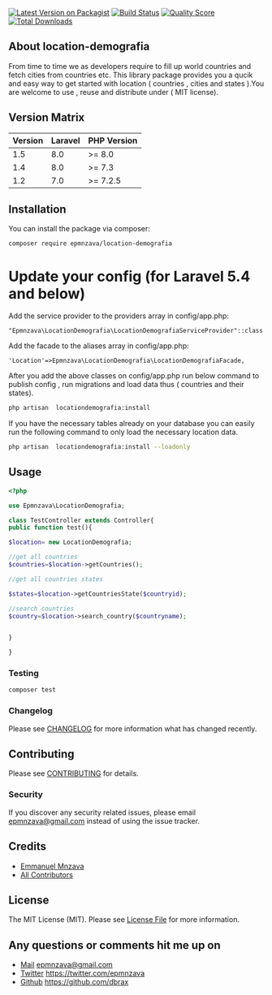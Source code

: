 

[![Latest Version on Packagist](https://img.shields.io/packagist/v/epmnzava/location-demografia.svg?style=flat-square)](https://packagist.org/packages/epmnzava/location-demografia)
[![Build Status](https://img.shields.io/travis/epmnzava/location-demografia/master.svg?style=flat-square)](https://travis-ci.org/epmnzava/location-demografia)
[![Quality Score](https://img.shields.io/scrutinizer/g/epmnzava/location-demografia.svg?style=flat-square)](https://scrutinizer-ci.com/g/epmnzava/location-demografia)
[![Total Downloads](https://img.shields.io/packagist/dt/epmnzava/location-demografia.svg?style=flat-square)](https://packagist.org/packages/epmnzava/location-demografia)

## About location-demografia

From time to time  we as developers  require to fill up world countries and fetch cities from countries etc. This library package provides you a qucik and easy  way to get started with location ( countries , cities and  states ).You are welcome to use , reuse and distribute under ( MIT license).


## Version Matrix

Version | Laravel   | PHP Version
------- | --------- | ------------
1.5     | 8.0       | >= 8.0
1.4     | 8.0       | >= 7.3
1.2     | 7.0       | >= 7.2.5



## Installation


You can install the package via composer:

```bash
composer require epmnzava/location-demografia
```


# Update your config (for Laravel 5.4 and below)
Add the service provider to the providers array in config/app.php:

```
"Epmnzava\LocationDemografia\LocationDemografiaServiceProvider"::class
```

Add the facade to the aliases array in config/app.php:

```
'Location'=>Epmnzava\LocationDemografia\LocationDemografiaFacade,
```

After you add the above classes on config/app.php run below command to publish config , run migrations  and load data thus ( countries and their states). 
```bash
php artisan  locationdemografia:install
```

If you have the necessary tables already on your database you can easily run the following command to only load the necessary location data.

```bash
php artisan  locationdemografia:install --loadonly
```

## Usage

``` php
<?php

use Epmnzava\LocationDemografia;

class TestController extends Controller{
public function test(){

$location= new LocationDemografia;

//get all countries 
$countries=$location->getCountries();

//get all countries states

$states=$location->getCountriesState($countryid);

//search countries
$country=$location->search_country($countryname);


}

}
```

### Testing

``` bash
composer test
```

### Changelog

Please see [CHANGELOG](CHANGELOG.md) for more information what has changed recently.

## Contributing

Please see [CONTRIBUTING](CONTRIBUTING.md) for details.

### Security

If you discover any security related issues, please email epmnzava@gmail.com instead of using the issue tracker.

## Credits

- [Emmanuel Mnzava](https://github.com/dbrax)
- [All Contributors](../../contributors)

## License

The MIT License (MIT). Please see [License File](LICENSE.md) for more information.

## Any questions or comments hit me up on
- [Mail](mailto:epmnzava@gmail.com)       epmnzava@gmail.com 
- [Twitter](https://twitter.com/epmnzava) https://twitter.com/epmnzava
- [Github](https://github.com/dbrax)      https://github.com/dbrax

